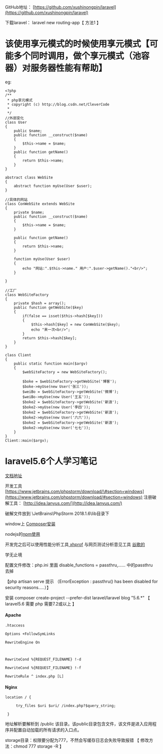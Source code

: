 GitHub地址： [https://github.com/xushinongpin/laravel](https://github.com/xushinongpin/laravel)

下载laravel： laravel new routing-app【 方法1 】

# 该使用享元模式的时候使用享元模式【可能多个同时调用，做个享元模式（池容器）对服务器性能有帮助】

eg:

```
<?php
/**
 * php享元模式
 * copyright (c) http://blog.csdn.net/CleverCode
 *
 */
//外部变化
class User
{
    public $name;
    public function __construct($name)
    {
        $this->name = $name;
    }
    public function getName()
    {
        return $this->name;
    }
}

abstract class WebSite
{
    abstract function myUse(User $user);
}

//具体的网站
class ConWebSite extends WebSite
{
    private $name;
    public function __construct($name)
    {
        $this->name = $name;
    }

    public function getName()
    {
        return $this->name;
    }

    function myUse(User $user)
    {
        echo "网站:".$this->name." 用户:".$user->getName()."<br/>";
    }

}

//工厂
class WebSiteFactory
{
    private $hash = array();
    public function getWebSite($key)
    {
        if(false == isset($this->hash[$key]))
        {
            $this->hash[$key] = new ConWebSite($key);
            echo "来一次<br/>";
        }
        return $this->hash[$key];
    }
}

class Client
{
    public static function main($argv)
    {
        $webSiteFactory = new WebSiteFactory();

        $boke = $webSiteFactory->getWebSite('博客');
        $boke->myUse(new User('张三'));
        $weiBo = $webSiteFactory->getWebSite('微博');
        $weiBo->myUse(new User('王五'));
        $boke2 = $webSiteFactory->getWebSite('新浪');
        $boke2->myUse(new User('李四'));
        $boke2 = $webSiteFactory->getWebSite('新浪');
        $boke2->myUse(new User('六六'));
        $boke2 = $webSiteFactory->getWebSite('新浪');
        $boke2->myUse(new User('七七'));
    }
}
Client::main($argv);
```

# laravel5.6个人学习笔记

[文档地址](https://laravel.isoso.vip/)

开发工具 [https://www.jetbrains.com/phpstorm/download/\#section=windows](https://www.jetbrains.com/phpstorm/download/#section=windows) 注册破解工具： [http://idea.lanyus.com/](http://idea.lanyus.com/)

破解文件放到 \JetBrains\PhpStorm 2018.1.6\lib目录下

window上 [Composer安装](https://getcomposer.org/Composer-Setup.exe)

nodejs的[npm使用](https://nodejs.org/zh-cn/download/)

开发完之后可以使用性能分析工具[ xhprof](http://php.net/manual/zh/book.xhprof.php) 与网页测试分析意见工具 [谷歌的](https://developers.google.com/speed/pagespeed/insights)

学无止境

配置文件修改：php.ini 里面 disable\_functions = passthru,...... 中的passthru 去掉

【php artisan serve 提示 （ErrorException  : passthru\(\) has been disabled for security reasons.....）】

安装 composer create-project --prefer-dist laravel/laravel blog "5.6.\*" 【  laravel5.6 需要 php 需要7.2或以上 】

#### Apache

```
.htaccess

Options +FollowSymLinks

RewriteEngine On



RewriteCond %{REQUEST_FILENAME} !-d

RewriteCond %{REQUEST_FILENAME} !-f

RewriteRule ^ index.php [L]
```

#### Nginx

```
location / {

     try_files $uri $uri/ /index.php?$query_string;

 }
```

地址解析要解析到 /public 该目录。该public目录包含文件，该文件是进入应用程序并配置自动加载的所有请求的入口点。

storage目录：权限要分配为777，不然会写缓存日志会失败导致报错 【 修改方法：chmod 777 storage -R 】


